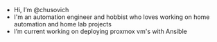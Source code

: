 - Hi, I’m @chusovich
- I'm an automation engineer and hobbist who loves working on home automation and home lab projects
- I’m current working on deploying proxmox vm's with Ansible

<!---
chusovich/chusovich is a ✨ special ✨ repository because its `README.md` (this file) appears on your GitHub profile.
You can click the Preview link to take a look at your changes.
--->
